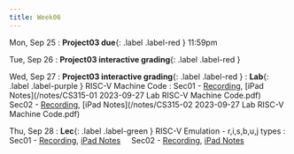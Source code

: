 ```yaml
---
title: Week06
---
```


Mon, Sep 25
: **Project03 due**{: .label .label-red } 11:59pm

Tue, Sep 26
: **Project03 interactive grading**{: .label .label-red }

Wed, Sep 27
: **Project03 interactive grading**{: .label .label-red }
: **Lab**{: .label .label-purple } RISC-V Machine Code
: Sec01 - [Recording](https://usfca.zoom.us/rec/share/GDxZikxIySGPzTlbwTt8FT43l6dxhRHo05Yqv8gX1jnxcyvcjWm5uJdfivQa1gIk.Wh7zfyYbofVRYUWQ?startTime=1695858784000),
          [iPad Notes](/notes/CS315-01 2023-09-27 Lab RISC-V Machine Code.pdf)
&nbsp; &nbsp;
Sec02 - [Recording](https://usfca.zoom.us/rec/share/qwBRbvm8DWIfmh2WRBLBYZVP5WHJPJZwpTONH_R54wBFc6i5hMI-Ej6j6FJYh9Q.9fi9IChyptL84wJb?startTime=1695864658000),
        [iPad Notes](/notes/CS315-02 2023-09-27 Lab RISC-V Machine Code.pdf)

Thu, Sep 28
: **Lec**{: .label .label-green } RISC-V Emulation - r,i,s,b,u,j types
: Sec01 - [Recording](),
          [iPad Notes]()
&nbsp; &nbsp;
Sec02 - [Recording](),
        [iPad Notes]()
